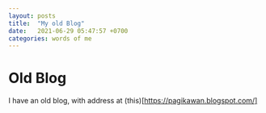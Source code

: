 ```yaml
---
layout: posts
title:  "My old Blog"
date:   2021-06-29 05:47:57 +0700
categories: words of me
---
```


# Old Blog
I have an old blog, with address at (this)[https://pagikawan.blogspot.com/]
